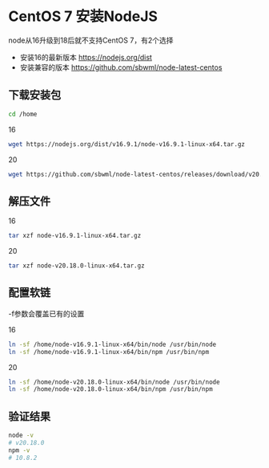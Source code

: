 # CentOS 7 安装NodeJS

node从16升级到18后就不支持CentOS 7，有2个选择

- 安装16的最新版本 https://nodejs.org/dist
- 安装兼容的版本 https://github.com/sbwml/node-latest-centos

## 下载安装包

```bash
cd /home
```

16
```bash
wget https://nodejs.org/dist/v16.9.1/node-v16.9.1-linux-x64.tar.gz
```

20
```bash
wget https://github.com/sbwml/node-latest-centos/releases/download/v20.18.0/node-v20.18.0-linux-x64.tar.gz
```

## 解压文件

16
```bash
tar xzf node-v16.9.1-linux-x64.tar.gz
```

20
```bash
tar xzf node-v20.18.0-linux-x64.tar.gz
```

## 配置软链

-f参数会覆盖已有的设置

16
```bash
ln -sf /home/node-v16.9.1-linux-x64/bin/node /usr/bin/node
ln -sf /home/node-v16.9.1-linux-x64/bin/npm /usr/bin/npm
```

20
```bash
ln -sf /home/node-v20.18.0-linux-x64/bin/node /usr/bin/node
ln -sf /home/node-v20.18.0-linux-x64/bin/npm /usr/bin/npm
```

## 验证结果

```bash
node -v
# v20.18.0
npm -v
# 10.8.2
```
